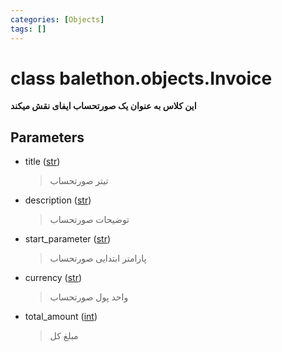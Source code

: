 ```yaml
---
categories: [Objects]
tags: []
---
```


<h1>class balethon.objects.<strong>Invoice</strong></h1>

<p align="left" dir="rtl"><strong>این کلاس به عنوان یک صورتحساب ایفای نقش میکند</strong></p>

<h2>Parameters</h2>

<ul>
<li>title (<a href="https://docs.python.org/3/library/stdtypes.html#str">str</a>)<blockquote dir="rtl">
<p>تیتر صورتحساب</p>
</blockquote>
</li>
</ul>
<ul>
<li>
<p>description (<a href="https://docs.python.org/3/library/stdtypes.html#str">str</a>)</p>
<blockquote dir="rtl">
<p>توضیحات صورتحساب</p>
</blockquote>
</li>
<li>
<p>start_parameter (<a href="https://docs.python.org/3/library/stdtypes.html#str">str</a>)</p>
<blockquote>
<p>پارامتر ابتدایی صورتحساب</p>
</blockquote>
</li>
</ul>
<ul>
<li>
<p>currency (<a href="https://docs.python.org/3/library/stdtypes.html#str">str</a>)</p>
<blockquote dir="rtl">
<p>واحد پول صورتحساب</p>
</blockquote>
</li>
<li>
<p>total_amount (<a href="https://docs.python.org/3/library/functions.html#int">int</a>)</p>
<blockquote>
<p>مبلغ کل</p>
</blockquote>
</li>
</ul>